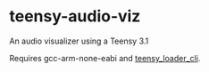 # teensy-audio-viz

An audio visualizer using a Teensy 3.1

Requires gcc-arm-none-eabi and [teensy_loader_cli](https://github.com/PaulStoffregen/teensy_loader_cli).
